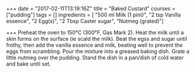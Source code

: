 +++
date = "2017-02-11T13:19:16Z"
title = "Baked Custard"
courses = ["pudding"]
tags = []
ingredients = [
	"500 ml Milk (1 pint)",
	"2 tsp Vanilla essence",
	"2 Egg(s)", 
	"2 Tbsp Caster sugar",
	"Nutmeg (grated)"]

+++
Preheat the oven to 150°C (300°F, Gas Mark 2).
Heat the milk until a skin forms on the surface (ie scald the milk). Beat the
egss and sugar until frothy, then add the vanilla essence and milk, beating
well to prevent the eggs from scrambling. Pour the mixture into a greased
baking dish. Grate a little nutmeg over the pudding. Stand the dish in a
pan/dish of cold water and bake until set.